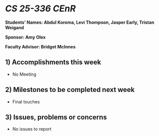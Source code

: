 # *CS 25-336 CEnR*

**Students' Names: Abdul Koroma, Levi Thompson, Jasper Early, Tristan Weigand**

**Sponsor: Amy Olex**

**Faculty Advisor: Bridget McInnes**

## 1) Accomplishments this week ##
- No Meeting

## 2) Milestones to be completed next week ##
- Final touches

## 3) Issues, problems or concerns ##
- No issues to report
